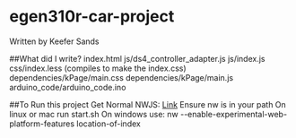 # egen310r-car-project
Written by Keefer Sands

##What did I write?
index.html
js/ds4_controller_adapter.js
js/index.js
css/index.less (compiles to make the index.css)
dependencies/kPage/main.css
dependencies/kPage/main.js
arduino_code/arduino_code.ino

##To Run this project
Get Normal NWJS: [Link](https://nwjs.io/)
Ensure nw is in your path
On linux or mac run start.sh
On windows use: nw --enable-experimental-web-platform-features location-of-index